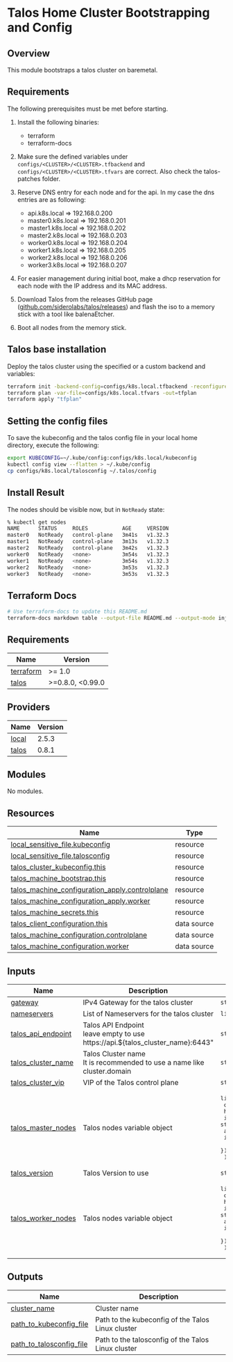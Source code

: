 # Talos Home Cluster Bootstrapping and Config

## Overview

This module bootstraps a talos cluster on baremetal.

## Requirements

The following prerequisites must be met before starting.

1. Install the following binaries:

    - terraform
    - terraform-docs

1. Make sure the defined variables under `configs/<CLUSTER>/<CLUSTER>.tfbackend` and
`configs/<CLUSTER>/<CLUSTER>.tfvars` are correct. Also check the talos-patches folder.

1. Reserve DNS entry for each node and for the api. In my case the dns entries are as following:
    - api.k8s.local => 192.168.0.200
    - master0.k8s.local => 192.168.0.201
    - master1.k8s.local => 192.168.0.202
    - master2.k8s.local => 192.168.0.203
    - worker0.k8s.local => 192.168.0.204
    - worker1.k8s.local => 192.168.0.205
    - worker2.k8s.local => 192.168.0.206
    - worker3.k8s.local => 192.168.0.207

1. For easier management during initial boot, make a dhcp reservation for each node with the IP
address and its MAC address.

1. Download Talos from the releases GitHub page
([github.com/siderolabs/talos/releases](https://github.com/siderolabs/talos/releases/)) and flash
the iso to a memory stick with a tool like balenaEtcher.

1. Boot all nodes from the memory stick.

## Talos base installation

Deploy the talos cluster using the specified or a custom backend and variables:

```bash
terraform init -backend-config=configs/k8s.local.tfbackend -reconfigure -upgrade
terraform plan -var-file=configs/k8s.local.tfvars -out=tfplan
terraform apply "tfplan"
```

## Setting the config files

To save the kubeconfig and the talos config file in your local home directory, execute the
following:

```bash
export KUBECONFIG=~/.kube/config:configs/k8s.local/kubeconfig
kubectl config view --flatten > ~/.kube/config
cp configs/k8s.local/talosconfig ~/.talos/config
```

## Install Result

The nodes should be visible now, but in `NotReady` state:

```bash
% kubectl get nodes
NAME      STATUS     ROLES           AGE     VERSION
master0   NotReady   control-plane   3m41s   v1.32.3
master1   NotReady   control-plane   3m13s   v1.32.3
master2   NotReady   control-plane   3m42s   v1.32.3
worker0   NotReady   <none>          3m54s   v1.32.3
worker1   NotReady   <none>          3m54s   v1.32.3
worker2   NotReady   <none>          3m53s   v1.32.3
worker3   NotReady   <none>          3m53s   v1.32.3
```

## Terraform Docs

```bash
# Use terraform-docs to update this README.md
terraform-docs markdown table --output-file README.md --output-mode inject .
```

<!-- BEGIN_TF_DOCS -->
## Requirements

| Name | Version |
|------|---------|
| <a name="requirement_terraform"></a> [terraform](#requirement\_terraform) | >= 1.0 |
| <a name="requirement_talos"></a> [talos](#requirement\_talos) | >=0.8.0, <0.99.0 |

## Providers

| Name | Version |
|------|---------|
| <a name="provider_local"></a> [local](#provider\_local) | 2.5.3 |
| <a name="provider_talos"></a> [talos](#provider\_talos) | 0.8.1 |

## Modules

No modules.

## Resources

| Name | Type |
|------|------|
| [local_sensitive_file.kubeconfig](https://registry.terraform.io/providers/hashicorp/local/latest/docs/resources/sensitive_file) | resource |
| [local_sensitive_file.talosconfig](https://registry.terraform.io/providers/hashicorp/local/latest/docs/resources/sensitive_file) | resource |
| [talos_cluster_kubeconfig.this](https://registry.terraform.io/providers/siderolabs/talos/latest/docs/resources/cluster_kubeconfig) | resource |
| [talos_machine_bootstrap.this](https://registry.terraform.io/providers/siderolabs/talos/latest/docs/resources/machine_bootstrap) | resource |
| [talos_machine_configuration_apply.controlplane](https://registry.terraform.io/providers/siderolabs/talos/latest/docs/resources/machine_configuration_apply) | resource |
| [talos_machine_configuration_apply.worker](https://registry.terraform.io/providers/siderolabs/talos/latest/docs/resources/machine_configuration_apply) | resource |
| [talos_machine_secrets.this](https://registry.terraform.io/providers/siderolabs/talos/latest/docs/resources/machine_secrets) | resource |
| [talos_client_configuration.this](https://registry.terraform.io/providers/siderolabs/talos/latest/docs/data-sources/client_configuration) | data source |
| [talos_machine_configuration.controlplane](https://registry.terraform.io/providers/siderolabs/talos/latest/docs/data-sources/machine_configuration) | data source |
| [talos_machine_configuration.worker](https://registry.terraform.io/providers/siderolabs/talos/latest/docs/data-sources/machine_configuration) | data source |

## Inputs

| Name | Description | Type | Default | Required |
|------|-------------|------|---------|:--------:|
| <a name="input_gateway"></a> [gateway](#input\_gateway) | IPv4 Gateway for the talos cluster | `string` | n/a | yes |
| <a name="input_nameservers"></a> [nameservers](#input\_nameservers) | List of Nameservers for the talos cluster | `list(string)` | n/a | yes |
| <a name="input_talos_api_endpoint"></a> [talos\_api\_endpoint](#input\_talos\_api\_endpoint) | Talos API Endpoint<br/>    leave empty to use https://api.${talos_cluster_name}:6443" | `string` | `""` | no |
| <a name="input_talos_cluster_name"></a> [talos\_cluster\_name](#input\_talos\_cluster\_name) | Talos Cluster name<br/>    It is recommended to use a name like cluster.domain | `string` | n/a | yes |
| <a name="input_talos_cluster_vip"></a> [talos\_cluster\_vip](#input\_talos\_cluster\_vip) | VIP of the Talos control plane | `string` | n/a | yes |
| <a name="input_talos_master_nodes"></a> [talos\_master\_nodes](#input\_talos\_master\_nodes) | Talos nodes variable object | <pre>list(<br/>    object({<br/>      hostname              = string,<br/>      interface             = string,<br/>      address               = string,<br/>      install_disk_selector = string,<br/>    })<br/>  )</pre> | n/a | yes |
| <a name="input_talos_version"></a> [talos\_version](#input\_talos\_version) | Talos Version to use | `string` | n/a | yes |
| <a name="input_talos_worker_nodes"></a> [talos\_worker\_nodes](#input\_talos\_worker\_nodes) | Talos nodes variable object | <pre>list(<br/>    object({<br/>      hostname              = string,<br/>      interface             = string,<br/>      address               = string,<br/>      install_disk_selector = string,<br/>    })<br/>  )</pre> | n/a | yes |

## Outputs

| Name | Description |
|------|-------------|
| <a name="output_cluster_name"></a> [cluster\_name](#output\_cluster\_name) | Cluster name |
| <a name="output_path_to_kubeconfig_file"></a> [path\_to\_kubeconfig\_file](#output\_path\_to\_kubeconfig\_file) | Path to the kubeconfig of the Talos Linux cluster |
| <a name="output_path_to_talosconfig_file"></a> [path\_to\_talosconfig\_file](#output\_path\_to\_talosconfig\_file) | Path to the talosconfig of the Talos Linux cluster |
<!-- END_TF_DOCS -->
